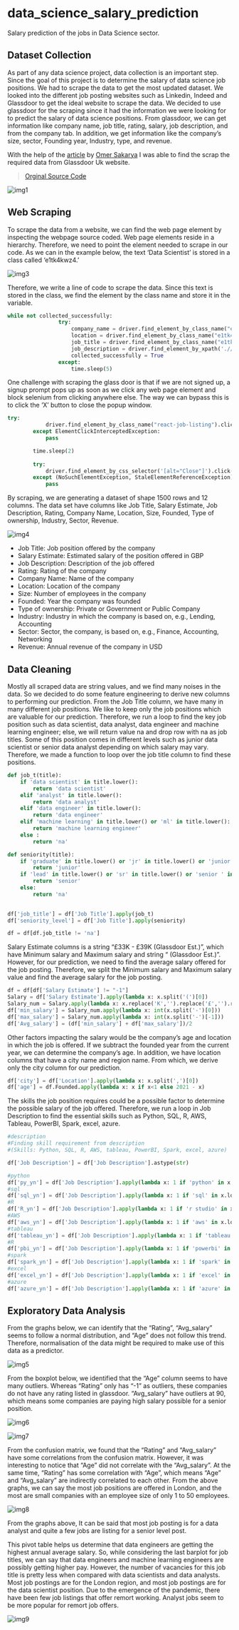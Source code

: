 # data_science_salary_prediction
Salary prediction of the jobs in Data Science sector. 

## Dataset Collection

As part of any data science project, data collection is an important step. Since the goal of this project is to determine the salary of data science job positions. We had to scrape the data to get the most updated dataset.  We looked into the different job posting websites such as Linkedin, Indeed and Glassdoor to get the ideal website to scrape the data. We decided to use glassdoor for the scraping since it had the information we were looking for to predict the salary of data science positions. From glassdoor, we can get information like company name, job title, rating, salary, job description, and from the company tab. In addition, we get information like the company’s size, sector, Founding year, Industry, type, and revenue.

With the help of the [article](https://towardsdatascience.com/selenium-tutorial-scraping-glassdoor-com-in-10-minutes-3d0915c6d905) by [Omer Sakarya](https://github.com/arapfaik) I was able to find the scrap the required data from Glassdoor Uk website.
> [Orginal Source Code](https://github.com/arapfaik/scraping-glassdoor-selenium/blob/master/glassdoor%20scraping.ipynb)

  ![img1](https://github.com/jijopjames/data_science_salary_prediction/blob/master/images/Scrap001.png)
  
  ## Web Scraping
  
  To scrape the data from a website, we can find the web page element by inspecting the webpage source coded. Web page elements reside in a hierarchy. Therefore, we need to point the element needed to scrape in our code. As we can in the example below, the text ‘Data Scientist’ is stored in a class called ‘e1tk4kwz4.’

  ![img3](https://github.com/jijopjames/data_science_salary_prediction/blob/master/images/Scrap3.png)
  
  Therefore, we write a line of code to scrape the data. Since this text is stored in the class, we find the element by the class name and store it in the variable. 
```python
while not collected_successfully:
                try:
                    company_name = driver.find_element_by_class_name("e1tk4kwz1").text
                    location = driver.find_element_by_class_name("e1tk4kwz5").text
                    job_title = driver.find_element_by_class_name("e1tk4kwz4").text
                    job_description = driver.find_element_by_xpath('.//div[@class="jobDescriptionContent desc"]').text
                    collected_successfully = True
                except:
                    time.sleep(5)
```
One challenge with scraping the glass door is that if we are not signed up, a signup prompt pops up as soon as we click any web page element and block selenium from clicking anywhere else. The way we can bypass this is to click the ‘X’ button to close the popup window.

```python
try:            
            driver.find_element_by_class_name("react-job-listing").click()
        except ElementClickInterceptedException:
            pass

        time.sleep(2)
        
        try:
            driver.find_element_by_css_selector('[alt="Close"]').click()  #clicking to the X.
        except (NoSuchElementException, StaleElementReferenceException) as e:
            pass
```

By scraping, we are generating a dataset of shape 1500 rows and 12 columns. The data set have columns like Job Title, Salary Estimate, Job Description, Rating,  Company Name, Location,  Size, Founded, Type of ownership,  Industry, Sector,  Revenue.  

  ![img4](https://github.com/jijopjames/data_science_salary_prediction/blob/master/images/Scrap4.png)

- Job Title: Job position offered by the company 
- Salary Estimate: Estimated salary of the position offered in GBP
- Job Description: Description of the job offered
- Rating: Rating of the company
- Company Name: Name of the company
- Location: Location of the company 
- Size: Number of employees in the company
- Founded: Year the company was founded
- Type of ownership: Private or Government or Public Company
- Industry:  Industry in which the company is based on, e.g., Lending, Accounting
- Sector:  Sector, the company, is based on, e.g., Finance, Accounting, Networking
- Revenue:  Annual revenue of the company in USD

## Data Cleaning

Mostly all scraped data are string values, and we find many noises in the data. So we decided to do some feature engineering to derive new columns to performing our prediction. From the Job Title column, we have many in many different job positions. We like to keep only the job positions which are valuable for our prediction. Therefore, we run a loop to find the key job position such as data scientist, data analyst, data engineer and machine learning engineer; else, we will return value na and drop row with na as job titles. Some of this position comes in different levels such as junior data scientist or senior data analyst depending on which salary may vary. Therefore, we made a function to loop over the job title column to find these positions.

```python
def job_t(title):
    if 'data scientist' in title.lower():
        return 'data scientist'
    elif 'analyst' in title.lower():
        return 'data analyst'
    elif 'data engineer' in title.lower():
        return 'data engineer'
    elif 'machine learning' in title.lower() or 'ml' in title.lower():
        return 'machine learning engineer'
    else :
        return 'na'

def seniority(title):
    if 'graduate' in title.lower() or 'jr' in title.lower() or 'junior' in title.lower() or 'Interim' in title.lower() or 'apprenticeship' in title.lower():
        return 'junior'
    if 'lead' in title.lower() or 'sr' in title.lower() or 'senior ' in title.lower() or 'principal' in title.lower() or 'manager' in title.lower() or 'advanced' in title.lower() or 'snr' in title.lower():
        return 'senior'
    else:
        return 'na'
    

df['job_title'] = df['Job Title'].apply(job_t)
df['seniority_level'] = df['Job Title'].apply(seniority)

df = df[df.job_title != 'na']

```
Salary Estimate columns is a string “£33K - £39K (Glassdoor Est.)”, which have Minimum salary and Maximum salary and string “ (Glassdoor Est.)”. However, for our prediction, we need to find the average salary offered for the job posting.  Therefore, we split the Minimum salary and Maximum salary value and find the average salary for the job posting. 

```python
df = df[df['Salary Estimate'] != "-1"] 
Salary = df['Salary Estimate'].apply(lambda x: x.split('(')[0])
Salary_num = Salary.apply(lambda x: x.replace('K','').replace('£','').replace(' ',''))
df['min_salary'] = Salary_num.apply(lambda x: int(x.split('-')[0]))
df['max_salary'] = Salary_num.apply(lambda x: int(x.split('-')[-1]))
df['Avg_salary'] = (df['min_salary'] + df['max_salary'])/2
```

Other factors impacting the salary would be the company’s age and location in which the job is offered. If we subtract the founded year from the current year, we can determine the company’s age. In addition, we have location columns that have a city name and region name. From which, we derive only the city column for our prediction. 

```python
df['city'] = df['Location'].apply(lambda x: x.split(',')[0])
df['age'] = df.Founded.apply(lambda x: x if x<1 else 2021 - x)
```

The skills the job position requires could be a possible factor to determine the possible salary of the job offered. Therefore, we run a loop in Job Description to find the essential skills such as Python, SQL, R, AWS, Tableau, PowerBI, Spark, excel, azure. 

```python
#description
#Finding skill requirement from description
#(Skills: Python, SQL, R, AWS, tableau, PowerBI, Spark, excel, azure)

df['Job Description'] = df['Job Description'].astype(str)

#python
df['py_yn'] = df['Job Description'].apply(lambda x: 1 if 'python' in x.lower() else 0)
#sql
df['sql_yn'] = df['Job Description'].apply(lambda x: 1 if 'sql' in x.lower() else 0)
#R
df['R_yn'] = df['Job Description'].apply(lambda x: 1 if 'r studio' in x.lower() or 'r-studio' in x.lower() else 0)
#AWS
df['aws_yn'] = df['Job Description'].apply(lambda x: 1 if 'aws' in x.lower() else 0)
#tableau
df['tableau_yn'] = df['Job Description'].apply(lambda x: 1 if 'tableau' in x.lower() else 0)
#R
df['pbi_yn'] = df['Job Description'].apply(lambda x: 1 if 'powerbi' in x.lower() or 'power-bi' in x.lower() or 'power bi' in x.lower()else 0)
#spark
df['spark_yn'] = df['Job Description'].apply(lambda x: 1 if 'spark' in x.lower() else 0)
#excel
df['excel_yn'] = df['Job Description'].apply(lambda x: 1 if 'excel' in x.lower() else 0)
#azure
df['azure_yn'] = df['Job Description'].apply(lambda x: 1 if 'azure' in x.lower() else 0)
```

## Exploratory Data Analysis

From the graphs below, we can identify that the “Rating”,  “Avg_salary” seems to follow a normal distribution, and “Age” does not follow this trend. Therefore, normalisation of the data might be required to make use of this data as a predictor.

  ![img5](https://github.com/jijopjames/data_science_salary_prediction/blob/master/images/Scrap7.png)

From the boxplot below, we identified that the “Age” column seems to have many outliers. Whereas “Rating” only has “-1” as outliers, these companies do not have any rating listed in glassdoor. “Avg_salary” have outliers at  90, which means some companies are paying high salary possible for a senior position. 

  ![img6](https://github.com/jijopjames/data_science_salary_prediction/blob/master/images/Scrap8.png)

  ![img7](https://github.com/jijopjames/data_science_salary_prediction/blob/master/images/Scrap9.png)

From the confusion matrix, we found that the “Rating” and “Avg_salary” have some correlations from the confusion matrix. However, it was interesting to notice that “Age” did not correlate with the “Avg_salary”. At the same time, “Rating” has some correlation with “Age”, which means “Age” and “Avg_salary”  are indirectly correlated to each other. From the above graphs, we can say the most job positions are offered in London, and the most are small companies with an employee size of only 1 to 50 employees. 

  ![img8](https://github.com/jijopjames/data_science_salary_prediction/blob/master/images/Scrap10.png)

From the graphs above, It can be said that most job posting is for a data analyst and quite a few jobs are listing for a senior level post.

This pivot table helps us determine that data engineers are getting the highest annual average salary. So, while considering the last barplot for job titles, we can say that data engineers and machine learning engineers are possibly getting higher pay. However, the number of vacancies for this job title is pretty less when compared with data scientists and data analysts. Most job postings are for the London region, and most job postings are for the data scientist position. Due to the emergence of the pandemic, there have been few job listings that offer remort working. Analyst jobs seem to be more popular for remort job offers.

  ![img9](https://github.com/jijopjames/data_science_salary_prediction/blob/master/images/Scrap11.png)
